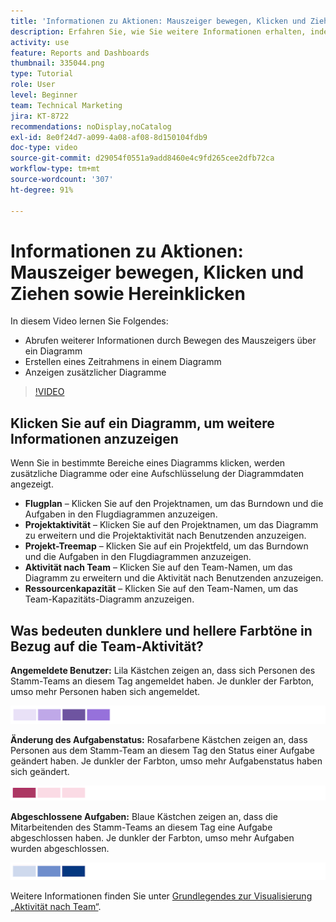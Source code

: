 ```yaml
---
title: 'Informationen zu Aktionen: Mauszeiger bewegen, Klicken und Ziehen sowie Hereinklicken'
description: Erfahren Sie, wie Sie weitere Informationen erhalten, indem Sie den Mauszeiger über ein Diagramm bewegen, einen Zeitrahmen für ein Diagramm erstellen und zusätzliche Diagramme anzeigen, alles in [!UICONTROL Verbesserte Analytics].
activity: use
feature: Reports and Dashboards
thumbnail: 335044.png
type: Tutorial
role: User
level: Beginner
team: Technical Marketing
jira: KT-8722
recommendations: noDisplay,noCatalog
exl-id: 8e0f24d7-a099-4a08-af08-8d150104fdb9
doc-type: video
source-git-commit: d29054f0551a9add8460e4c9fd265cee2dfb72ca
workflow-type: tm+mt
source-wordcount: '307'
ht-degree: 91%

---
```


# Informationen zu Aktionen: Mauszeiger bewegen, Klicken und Ziehen sowie Hereinklicken

In diesem Video lernen Sie Folgendes:

* Abrufen weiterer Informationen durch Bewegen des Mauszeigers über ein Diagramm
* Erstellen eines Zeitrahmens in einem Diagramm
* Anzeigen zusätzlicher Diagramme

>[!VIDEO](https://video.tv.adobe.com/v/335044/?quality=12&learn=on)

## Klicken Sie auf ein Diagramm, um weitere Informationen anzuzeigen

Wenn Sie in bestimmte Bereiche eines Diagramms klicken, werden zusätzliche Diagramme oder eine Aufschlüsselung der Diagrammdaten angezeigt.

* **Flugplan** – Klicken Sie auf den Projektnamen, um das Burndown und die Aufgaben in den Flugdiagrammen anzuzeigen.
* **Projektaktivität** – Klicken Sie auf den Projektnamen, um das Diagramm zu erweitern und die Projektaktivität nach Benutzenden anzuzeigen.
* **Projekt-Treemap** – Klicken Sie auf ein Projektfeld, um das Burndown und die Aufgaben in den Flugdiagrammen anzuzeigen.
* **Aktivität nach Team** – Klicken Sie auf den Team-Namen, um das Diagramm zu erweitern und die Aktivität nach Benutzenden anzuzeigen.
* **Ressourcenkapazität** – Klicken Sie auf den Team-Namen, um das Team-Kapazitäts-Diagramm anzuzeigen.

## Was bedeuten dunklere und hellere Farbtöne in Bezug auf die Team-Aktivität?

**Angemeldete Benutzer:** Lila Kästchen zeigen an, dass sich Personen des Stamm-Teams an diesem Tag angemeldet haben. Je dunkler der Farbton, umso mehr Personen haben sich angemeldet.

![Ein Bild mit violett schattierten Kästchen](assets/purple-shaded-boxes.png)

**Änderung des Aufgabenstatus:** Rosafarbene Kästchen zeigen an, dass Personen aus dem Stamm-Team an diesem Tag den Status einer Aufgabe geändert haben. Je dunkler der Farbton, umso mehr Aufgabenstatus haben sich geändert.

![Ein Bild mit rosa schattierten Kästchen](assets/pink-shaded-boxes.png)

**Abgeschlossene Aufgaben:** Blaue Kästchen zeigen an, dass die Mitarbeitenden des Stamm-Teams an diesem Tag eine Aufgabe abgeschlossen haben. Je dunkler der Farbton, umso mehr Aufgaben wurden abgeschlossen.

![Ein Bild mit blau schattierten Kästchen](assets/blue-shaded-boxes.png)

Weitere Informationen finden Sie unter [Grundlegendes zur Visualisierung „Aktivität nach Team“](https://experienceleague.adobe.com/docs/workfront/using/reporting/enhanced-analytics/activity-by-team-overview.html?lang=de).
